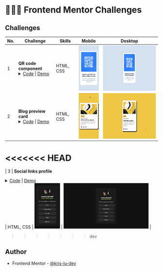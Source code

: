 # 🧑🏻‍💻 Frontend Mentor Challenges

<!-- ## Introduction -->

## Challenges

| No. | Challenge | Skills | Mobile                                                                | Desktop                                                        |
| --- | --------------------------------------------------------------------------------------------------------------------------------------------------------------------------------------------------------------------------------------------------|------------------------------------------------------------------------------------------------------------------------------------------------------------------------------------------------------- | --------------------------------------------------------------------- | -------------------------------------------------------------- |
| 1   | **QR code component** <br/> <details><summary>[Code](/01-QR-code-component/) \| [Demo](https://kris-lu-dev.github.io/Frontend-Mentor-Challenges/01-QR-code-component/) </summary>Simple QR code component</details>                                             | HTML, CSS | <img src="/01-QR-code-component/Screenshot-mobile.png" height="150"/>            | <img src="/01-QR-code-component/Screenshot.png" height="150"/>            |
| 2   | **Blog preview card** <br/> <details><summary>[Code](/02-Blog-preview-card/) \| [Demo](https://kris-lu-dev.github.io/Frontend-Mentor-Challenges/02-Blog-preview-card/) </summary>Simple card layout with hover effect</details>                                             | HTML, CSS | <img src="/02-Blog-preview-card/Screenshot-mobile.gif" height="150"/>            | <img src="/02-Blog-preview-card/Screenshot.gif" height="150"/>            |
<<<<<<< HEAD
=======
| 3   | **Social links profile** <br/> <details><summary>[Code](/03-Social-links-profile/) \| [Demo](https://kris-lu-dev.github.io/Frontend-Mentor-Challenges/03-Social-links-profile/) </summary>Simple social profile layout with hover effect</details>                                             | HTML, CSS | <img src="/03-Social-links-profile/Screenshot-mobile.gif" height="150"/>            | <img src="/03-Social-links-profile/Screenshot.gif" height="150"/>            |
>>>>>>> dev



## Author
- Frontend Mentor - [@kris-lu-dev](https://www.frontendmentor.io/profile/kris-lu-dev)

